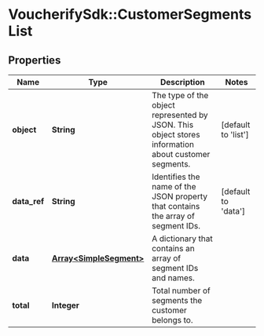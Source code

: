 # VoucherifySdk::CustomerSegmentsList

## Properties

| Name | Type | Description | Notes |
| ---- | ---- | ----------- | ----- |
| **object** | **String** | The type of the object represented by JSON. This object stores information about customer segments. | [default to &#39;list&#39;] |
| **data_ref** | **String** | Identifies the name of the JSON property that contains the array of segment IDs. | [default to &#39;data&#39;] |
| **data** | [**Array&lt;SimpleSegment&gt;**](SimpleSegment.md) | A dictionary that contains an array of segment IDs and names. |  |
| **total** | **Integer** | Total number of segments the customer belongs to. |  |

